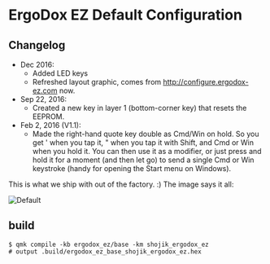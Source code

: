 # ErgoDox EZ Default Configuration

## Changelog

* Dec 2016:
  * Added LED keys
  * Refreshed layout graphic, comes from http://configure.ergodox-ez.com now.
* Sep 22, 2016:
  * Created a new key in layer 1 (bottom-corner key) that resets the EEPROM.
* Feb 2, 2016 (V1.1): 
  * Made the right-hand quote key double as Cmd/Win on hold. So you get ' when you tap it, " when you tap it with Shift, and Cmd or Win when you hold it. You can then use it as a modifier, or just press and hold it for a moment (and then let go) to send a single Cmd or Win keystroke (handy for opening the Start menu on Windows).

This is what we ship with out of the factory. :) The image says it all:

![Default](https://i.imgur.com/Be53jH7.png)

## build

```
$ qmk compile -kb ergodox_ez/base -km shojik_ergodox_ez
# output .build/ergodox_ez_base_shojik_ergodox_ez.hex
```